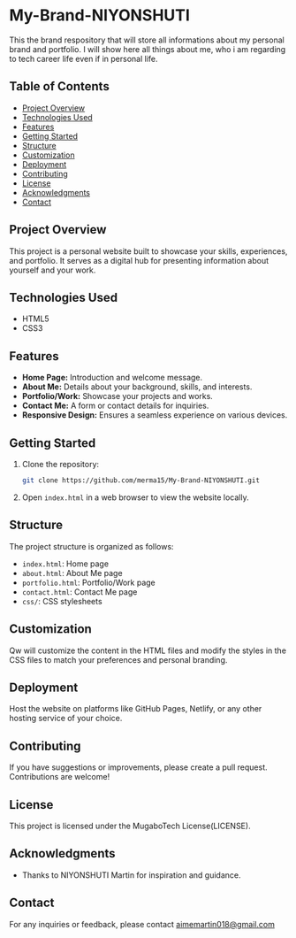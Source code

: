 # My-Brand-NIYONSHUTI
This the brand respository that will store all informations about my personal brand and portfolio.
I will show here all things about me, who i am regarding to tech career life even if in personal life.

## Table of Contents
- [Project Overview](#project-overview)
- [Technologies Used](#technologies-used)
- [Features](#features)
- [Getting Started](#getting-started)
- [Structure](#structure)
- [Customization](#customization)
- [Deployment](#deployment)
- [Contributing](#contributing)
- [License](#license)
- [Acknowledgments](#acknowledgments)
- [Contact](#contact)

## Project Overview

This project is a personal website built to showcase your skills, experiences, and portfolio. It serves as a digital hub for presenting information about yourself and your work.

## Technologies Used

- HTML5
- CSS3

## Features

- **Home Page:** Introduction and welcome message.
- **About Me:** Details about your background, skills, and interests.
- **Portfolio/Work:** Showcase your projects and works.
- **Contact Me:** A form or contact details for inquiries.
- **Responsive Design:** Ensures a seamless experience on various devices.

## Getting Started

1. Clone the repository:
   ```bash
   git clone https://github.com/merma15/My-Brand-NIYONSHUTI.git

2. Open `index.html` in a web browser to view the website locally.

## Structure

The project structure is organized as follows:

- `index.html`: Home page
- `about.html`: About Me page
- `portfolio.html`: Portfolio/Work page
- `contact.html`: Contact Me page
- `css/`: CSS stylesheets

## Customization

Qw will customize the content in the HTML files and modify the styles in the CSS files to match your preferences and personal branding.

## Deployment

Host the website on platforms like GitHub Pages, Netlify, or any other hosting service of your choice.

## Contributing

If you have suggestions or improvements, please create a pull request. Contributions are welcome!

## License

This project is licensed under the MugaboTech License(LICENSE).

## Acknowledgments

- Thanks to NIYONSHUTI Martin for inspiration and guidance.

## Contact

For any inquiries or feedback, please contact aimemartin018@gmail.com

